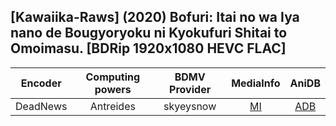 ## [Kawaiika-Raws] (2020) Bofuri: Itai no wa Iya nano de Bougyoryoku ni Kyokufuri Shitai to Omoimasu. [BDRip 1920x1080 HEVC FLAC]

| Encoder  | Computing powers | BDMV Provider | MediaInfo | AniDB |
| :------: | :--------------: | :-----------: | :-------: | :---: |
| DeadNews |    Antreides     |   skyeysnow   |   [MI]    | [ADB] |

[adb]: https://anidb.net/anime/14523
[mi]: https://bin.disroot.org/?49c697fb46638eb7#FqjDkKK95EfQrF8yo9F1c7UjssrL2ffs8yfW8TUaneuB
